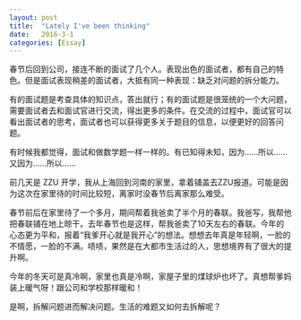 ```yaml
---
layout: post
title:  "Lately I've been thinking"
date:   2016-3-1
categories: [Essay]
---
```


春节后回到公司，接连不断的面试了几个人。表现出色的面试者，都有自己的特色。但是面试表现稍差的面试者，大抵有同一种表现：缺乏对问题的拆分能力。

有的面试题是考查具体的知识点，答出就行；有的面试题是很笼统的一个大问题，需要面试者去和面试官进行交流，得出更多的条件。在交流的过程中，面试官可以看出面试者的思考，面试者也可以获得更多关于题目的信息，以便更好的回答问题。

有时候我都觉得，面试和做数学题一样一样的。有已知得未知，因为……所以……又因为……所以……

前几天是 ZZU 开学，我从上海回到河南的家里，拿着铺盖去ZZU报道。可能是因为这次在家里待的时间比较短，离家时没春节后离家那么难受。

春节前后在家里待了一个多月，期间帮着我爸卖了半个月的春联。我爸写，我帮他把春联铺在地上晾干。去年春节也是这样，帮我爸卖了10天左右的春联。今年的心态更为平和，报着“我爹开心就是我开心”的想法。想想去年真是年轻啊，一脸的不情愿，一脸的不满。啧啧，果然是在大都市生活过的人，思想境界有了很大的提升啊。

今年的冬天可是真冷啊，家里也真是冷啊，家屋子里的煤球炉也坏了。真想帮爹妈装上暖气呀！跟公司和学校那样暖和！

是啊，拆解问题进而解决问题。生活的难题又如何去拆解呢？
